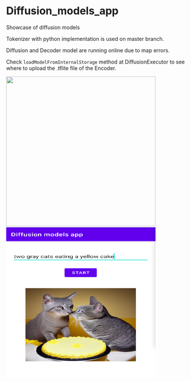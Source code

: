 # Diffusion_models_app


Showcase of diffusion models

Tokenizer with python implementation is used on master branch.

Diffusion and Decoder model are running online due to map errors.

Check `loadModelFromInternalStorage` method at DiffusionExecutor to see where to upload the .tflite file of the Encoder.

  <img src="image/normal.jpg" width="404" height="404"> <img src="image/Screenshot from 2023-01-16 08-20-04.png" width="404" height="404">
